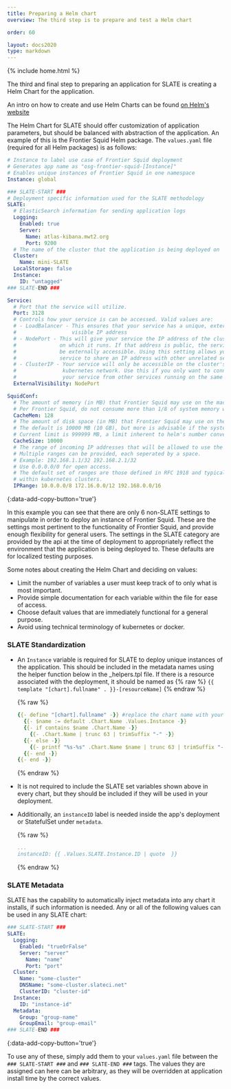 ```yaml
---
title: Preparing a Helm chart
overview: The third step is to prepare and test a Helm chart

order: 60

layout: docs2020
type: markdown
---
```

{% include home.html %}

The third and final step to preparing an application for SLATE is creating a Helm Chart for the application.

An intro on how to create and use Helm Charts can be found [on Helm's website](https://helm.sh/docs/chart_template_guide/getting_started/)

The Helm Chart for SLATE should offer customization of application parameters, but should be balanced with abstraction of the application. An example of this is the Frontier Squid Helm package. The `values.yaml` file (required for all Helm packages) is as follows:

```yaml
# Instance to label use case of Frontier Squid deployment
# Generates app name as "osg-frontier-squid-[Instance]"
# Enables unique instances of Frontier Squid in one namespace
Instance: global

### SLATE-START ###
# Deployment specific information used for the SLATE methodology
SLATE:
  # ElasticSearch information for sending application logs
  Logging:
    Enabled: true
    Server:
      Name: atlas-kibana.mwt2.org
      Port: 9200
  # The name of the cluster that the application is being deployed on
  Cluster:
    Name: mini-SLATE
  LocalStorage: false
  Instance:
    ID: "untagged"
### SLATE-END ###

Service:
  # Port that the service will utilize.
  Port: 3128
  # Controls how your service is can be accessed. Valid values are:
  # - LoadBalancer - This ensures that your service has a unique, externally
  #                  visible IP address
  # - NodePort - This will give your service the IP address of the cluster node 
  #              on which it runs. If that address is public, the service will 
  #              be externally accessible. Using this setting allows your 
  #              service to share an IP address with other unrelated services. 
  # - ClusterIP - Your service will only be accessible on the cluster's internal 
  #               kubernetes network. Use this if you only want to connect to 
  #               your service from other services running on the same cluster. 
  ExternalVisibility: NodePort

SquidConf:
  # The amount of memory (in MB) that Frontier Squid may use on the machine.
  # Per Frontier Squid, do not consume more than 1/8 of system memory with Frontier Squid
  CacheMem: 128
  # The amount of disk space (in MB) that Frontier Squid may use on the machine.
  # The default is 10000 MB (10 GB), but more is advisable if the system supports it.
  # Current limit is 999999 MB, a limit inherent to helm's number conversion system.
  CacheSize: 10000
  # The range of incoming IP addresses that will be allowed to use the proxy.
  # Multiple ranges can be provided, each seperated by a space.
  # Example: 192.168.1.1/32 192.168.2.1/32
  # Use 0.0.0.0/0 for open access.
  # The default set of ranges are those defined in RFC 1918 and typically used 
  # within kubernetes clusters. 
  IPRange: 10.0.0.0/8 172.16.0.0/12 192.168.0.0/16
```  
{:data-add-copy-button='true'}

In this example you can see that there are only 6 non-SLATE settings to manipulate in order to deploy an instance of Frontier Squid. These are the settings most pertinent to the functionality of Frontier Squid, and provide enough flexibility for general users. The settings in the SLATE category are provided by the api at the time of deployment to appropriately reflect the environment that the application is being deployed to. These defaults are for localized testing purposes.

Some notes about creating the Helm Chart and deciding on values:
* Limit the number of variables a user must keep track of to only what is most important.
* Provide simple documentation for each variable within the file for ease of access.
* Choose default values that are immediately functional for a general purpose.
* Avoid using technical terminology of kubernetes or docker.

### SLATE Standardization
* An `Instance` variable is required for SLATE to deploy unique instances of the application. This should be included in the metadata names using the helper function below in the _helpers.tpl file. If there is a resource associated with the deployment, it should be named as {% raw %} `{{ template "[chart].fullname" . }}-[resourceName]` {% endraw %}  

  {% raw %}
  ```yaml
  {{- define "[chart].fullname" -}} #replace the chart name with yours
    {{- $name := default .Chart.Name .Values.Instance -}}
    {{- if contains $name .Chart.Name -}}
      {{- .Chart.Name | trunc 63 | trimSuffix "-" -}}
    {{- else -}}
      {{- printf "%s-%s" .Chart.Name $name | trunc 63 | trimSuffix "-" -}}
    {{- end -}}
  {{- end -}}
  ```
  {% endraw %}

* It is not required to include the SLATE set variables shown above in every chart, but they should be included if they will be used in your deployment.
* Additionally, an `instanceID` label is needed inside the app's deployment or StatefulSet under `metadata`.

  {% raw %}
  ```yaml
  ...
  instanceID: {{ .Values.SLATE.Instance.ID | quote  }}
  ```
  {% endraw %}

### SLATE Metadata

SLATE has the capability to automatically inject metadata into any chart it installs, if such information is needed. Any or all of the following values can be used in any SLATE chart:

```yaml
### SLATE-START ###
SLATE:
  Logging:
    Enabled: "trueOrFalse"
    Server: "server"
      Name: "name"
      Port: "port"
  Cluster:
    Name: "some-cluster"
    DNSName: "some-cluster.slateci.net"
    ClusterID: "cluster-id"
  Instance:
    ID: "instance-id"
  Metadata:
    Group: "group-name"
    GroupEmail: "group-email"
### SLATE-END ###
```
{:data-add-copy-button='true'}

To use any of these, simply add them to your `values.yaml` file between the `### SLATE-START ###` and `### SLATE-END ###` tags. The values they are assigned can here can be arbitrary, as they will be overridden at application install time by the correct values.
